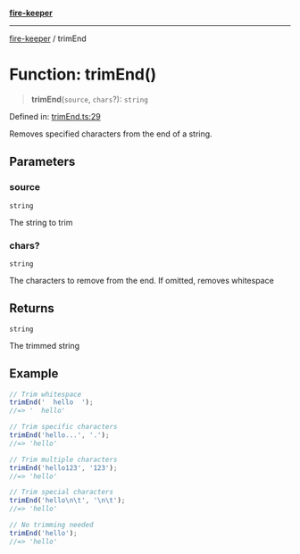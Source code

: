 [**fire-keeper**](../README.md)

***

[fire-keeper](../README.md) / trimEnd

# Function: trimEnd()

> **trimEnd**(`source`, `chars`?): `string`

Defined in: [trimEnd.ts:29](https://github.com/phonowell/fire-keeper/blob/main/src/trimEnd.ts#L29)

Removes specified characters from the end of a string.

## Parameters

### source

`string`

The string to trim

### chars?

`string`

The characters to remove from the end. If omitted, removes whitespace

## Returns

`string`

The trimmed string

## Example

```typescript
// Trim whitespace
trimEnd('  hello  ');
//=> '  hello'

// Trim specific characters
trimEnd('hello...', '.');
//=> 'hello'

// Trim multiple characters
trimEnd('hello123', '123');
//=> 'hello'

// Trim special characters
trimEnd('hello\n\t', '\n\t');
//=> 'hello'

// No trimming needed
trimEnd('hello');
//=> 'hello'
```
